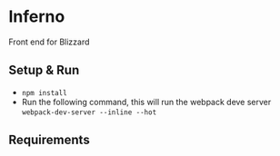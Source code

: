 # Inferno

Front end for Blizzard

## Setup & Run

* `npm install`
* Run the following command, this will run the webpack deve server `webpack-dev-server --inline --hot`

## Requirements
